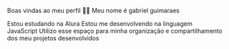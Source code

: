 Boas vindas ao meu perfil 💙💙
Meu nome é gabriel guimaraes

Estou estudando na Alura
Estou me desenvolvendo na linguagem JavaScript
Utilizo esse espaço para minha organização e compartilhamento dos meu projetos desenvolvidos
